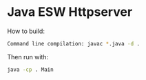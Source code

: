 # Java ESW Httpserver

How to build:
```sh
Command line compilation: javac *.java -d .
```

Then run with:
```sh
java -cp . Main
```
